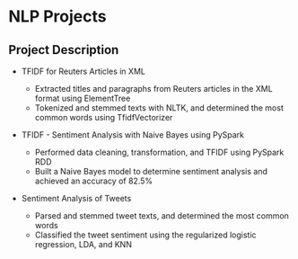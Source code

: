 NLP Projects
============

Project Description
-------------------

* TFIDF for Reuters Articles in XML
	* Extracted titles and paragraphs from Reuters articles in the XML format using ElementTree
	* Tokenized and stemmed texts with NLTK, and determined the most common words using TfidfVectorizer

* TFIDF - Sentiment Analysis with Naive Bayes using PySpark
	* Performed data cleaning, transformation, and TFIDF using PySpark RDD
	* Built a Naive Bayes model to determine sentiment analysis and achieved an accuracy of 82.5%

* Sentiment Analysis of Tweets
	* Parsed and stemmed tweet texts, and determined the most common words
	* Classified the tweet sentiment using the regularized logistic regression, LDA, and KNN
